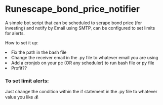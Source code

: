 # Runescape_bond_price_notifier
A simple bot script that can be scheduled to scrape bond price (for investing) and notify by Email using SMTP, can be configured to set limits for alerts.

How to set it up:
<li>
  Fix the path in the bash file
</li>
<li> Change the receiver email in the .py file to whatever email you are using </li>
<li> Add a cronjob on your pc (OR any scheduler) to run bash file or py file </li>
<li> Profit??</li>


<h3> To set limit alerts: </h3>

Just change the condition within the if statement in the .py file to whatever value you like 💰
